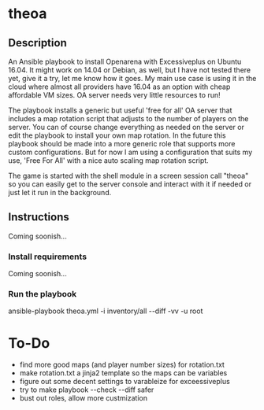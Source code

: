 # theoa

## Description
An Ansible playbook to install Openarena with Excessiveplus on Ubuntu 16.04. It might work on 14.04 or Debian, as well, but I have not tested there yet, give it a try, let me know how it goes. My main use case is using it in the cloud where almost all providers have 16.04 as an option with cheap affordable VM sizes. OA server needs very little resources to run!

The playbook installs a generic but useful 'free for all' OA server that includes a map rotation script that adjusts to the number of players on the server. You can of course change everything as needed on the server or edit the playbook to install your own map rotation. In the future this playbook should be made into a more generic role that supports more custom configurations. But for now I am using a configuration that suits my use, 'Free For All' with a nice auto scaling map rotation script.

The game is started with the shell module in a screen session call "theoa" so you can easily get to the server console and interact with it if needed or just let it run in the background.

## Instructions

Coming soonish...

### Install requirements

Coming soonish...

### Run the playbook
ansible-playbook theoa.yml -i inventory/all --diff -vv -u root

# To-Do
* find more good maps (and player number sizes) for rotation.txt
* make rotation.txt a jinja2 template so the maps can be variables
* figure out some decent settings to varableize for exceessiveplus
* try to make playbook --check --diff safer
* bust out roles, allow more custmization
